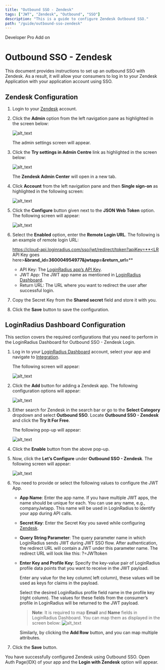 ```yaml
---
title: "Outbound SSO - Zendesk"
tags: ["JWT", "Zendesk", "Outbound", "SSO"]
description: "This is a guide to configure Zendesk Outbound SSO."
path: "/guide/outbound-sso-zendesk"
---
```


<span class="devloper-premium plan-tag">Developer Pro</span>
<span class="devloper-premium plan-tag">Add on</span>

# Outbound SSO - Zendesk	
This document provides instructions to set up an outbound SSO with Zendesk. As a result, it will allow your consumers to log in to your Zendesk Application with your application account using SSO. 

## Zendesk Configuration
1. Login to your <a href="https://www.zendesk.com/login/" target="_blank">Zendesk</a> account.

2. Click the **Admin** option from the left navigation pane as highlighted in the screen below:

   ![alt_text](../../guide/outbound-sso-zendesk/images/zendesk-admin.png "image_tooltip")

   The admin settings screen will appear.

3. Click the **Try settings in Admin Centre** link as highlighted in the screen below:

   ![alt_text](../../guide/outbound-sso-zendesk/images/zendesk-admincenter.png "image_tooltip")

   The **Zendesk Admin Center** will open in a new tab.

4. Click **Account** from the left navigation pane and then **Single sign-on** as highlighted in the following screen:

   ![alt_text](../../guide/outbound-sso-zendesk/images/zendesk-sso.png "image_tooltip")


5. Click the **Configure** button given next to the **JSON Web Token** option. The following screen will appear:

   ![alt_text](../../guide/outbound-sso-zendesk/images/zendesk-jwt.png "image_tooltip")


6. Select the **Enabled** option, enter the **Remote Login URL**. The following is an example of remote login URL:

   https://cloud-api.loginradius.com/sso/jwt/redirect/token?apiKey=**<LR API Key goes here>**&brand_id=360004954977&jwtapp=**<LR JWT app name>**&return_url=**<return URL to be used after successful login>**

   * API Key: The [LoginRadius app’s API Key](https://www.loginradius.com/docs/developer/faq/#how-to-retrieve-api-key-and-secret). 
   * JWT App: The JWT app name as mentioned in [LoginRadius Dashboard](#loginradius-dashboard-configuration).
   * Return URL: The URL where you want to redirect the user after successful login.

7. Copy the Secret Key from the **Shared secret** field and store it with you. 
8. Click the **Save** button to save the configuration.

## LoginRadius Dashboard Configuration
This section covers the required configurations that you need to perform in the LoginRadius Dashboard for Outbound SSO - Zendesk Login.

1. Log in to your <a href="https://dashboard.loginradius.com/" target="_blank">LoginRadius Dashboard</a> account, select your app and navigate to <a href="https://dashboard.loginradius.com/integration" target="_blank">Integration</a>.

   The following screen will appear:

   ![alt_text](../../assets/blog-common/configured-integration.png "image_tooltip")


2. Click the **Add** button for adding a Zendesk app. The following configuration options will appear:

   ![alt_text](../../guide/jwt/images/jwt-configuration.png "image_tooltip")


3. Either search for Zendesk in the search bar or go to the **Select Category** dropdown and select **Outbound SSO**. Locate **Outbound SSO - Zendesk** and click the **Try It For Free**.

   The following pop-up will appear:

   ![alt_text](../../guide/jwt/images/jwt-enable.png "image_tooltip")

4. Click the **Enable** button from the above pop-up.

5. Now, click the **Let’s Configure** under **Outbound SSO - Zendesk**. The following screen will appear:

   ![alt_text](../../guide/outbound-sso-zendesk/images/zendesk-configure.png "image_tooltip")

6. You need to provide or select the following values to configure the JWT App.
   * **App Name**: Enter the app name. If you have multiple JWT apps, the name should be unique for each. You can use any name, e.g., companyJwtapp. This name will be used in LoginRadius to identify your app during API calls.

   * **Secret Key**: Enter the Secret Key you saved while configuring [Zendesk](#zendesk-configuration). 

   * **Query String Parameter**: The query parameter name in which LoginRadius sends JWT during JWT SSO flow. After authentication, the redirect URL will contain a JWT under this parameter name. The redirect URL will look like this: ?=JWTtoken

   * **Enter Key and Profile Key**: Specify the key-value pair of LoginRadius profile data points that you want to receive in the JWT payload.

     Enter any value for the key column( left column), these values will be used as keys for claims in the payload.

     Select the desired LoginRadius profile field name in the profile key (right column). The values for these fields from the consumer’s profile in LoginRadius will be returned to the JWT payload.

     > **Note**: It is required to map **Email** and **Name** fields in LoginRadius Dashboard. You can map them as displayed in the screen below:
     > ![alt_text](../../guide/outbound-sso-zendesk/images/zendesk-mapping.png "image_tooltip")

     Similarly, by clicking the **Add Row** button, and you can map multiple attributes.

7. Click the **Save** button.

You have successfully configured Zendesk using Outbound SSO. Open Auth Page(IDX) of your app and the **Login with Zendesk** option will appear.